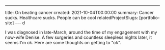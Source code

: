 ---
title: On beating cancer
created: 2021-10-04T00:00:00
summary: Cancer sucks. Healthcare sucks. People can be cool
relatedProjectSlugs: [portfolio-site]
--- d

I was diagnosed in late-March, around the time of my engagement with my now-wife Denise. A few surgeries and countless sleepless nights later, it seems I'm ok. Here are some thoughts on getting to "ok".